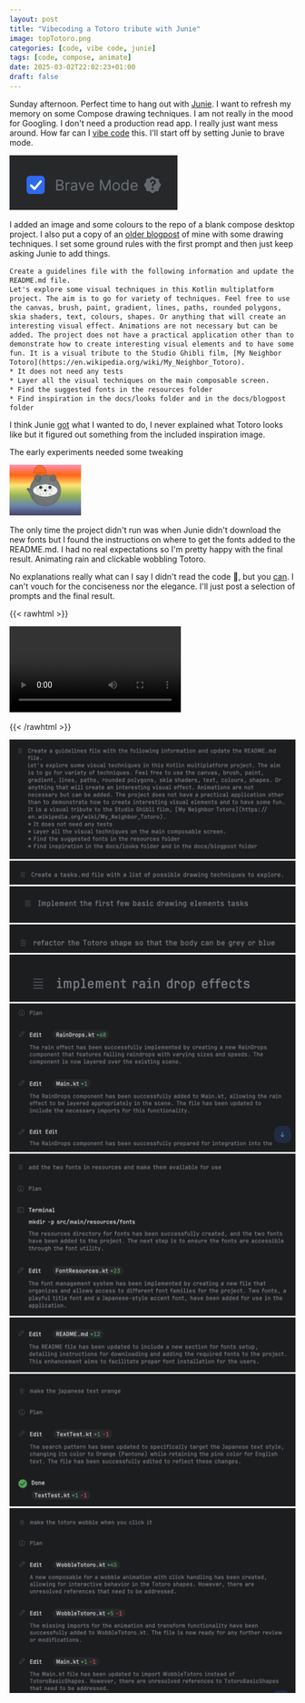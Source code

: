 ```yaml
---
layout: post
title: "Vibecoding a Totoro tribute with Junie"
image: topTotoro.png
categories: [code, vibe code, junie]
tags: [code, compose, animate]
date: 2025-03-02T22:02:23+01:00
draft: false
---
```

Sunday afternoon. Perfect time to hang out with [Junie](https://www.jetbrains.com/junie/). I want to refresh my memory on some Compose drawing techniques. I am not really in the mood for Googling. I don't need a production read app. I really just want mess around. How far can I [vibe code](https://x.com/karpathy/status/1886192184808149383) this. I'll start off by setting Junie to brave mode.

![brave](brave.png)

I added an image and some colours to the repo of a blank compose desktop project. I also put a copy of an [older blogpost](https://www.maiatoday.net/p/how-to-build-wrapped-2023-in-compose-animation/) of mine with some drawing techniques. I set some ground rules with the first prompt and then just keep asking Junie to add things.

```
Create a guidelines file with the following information and update the README.md file.
Let's explore some visual techniques in this Kotlin multiplatform project. The aim is to go for variety of techniques. Feel free to use the canvas, brush, paint, gradient, lines, paths, rounded polygons, skia shaders, text, colours, shapes. Or anything that will create an interesting visual effect. Animations are not necessary but can be added. The project does not have a practical application other than to demonstrate how to create interesting visual elements and to have some fun. It is a visual tribute to the Studio Ghibli film, [My Neighbor Totoro](https://en.wikipedia.org/wiki/My_Neighbor_Totoro).
* It does not need any tests
* Layer all the visual techniques on the main composable screen.
* Find the suggested fonts in the resources folder
* Find inspiration in the docs/looks folder and in the docs/blogpost folder

```
I think Junie [got](https://github.com/maiatoday/playdate/blob/main/GUIDELINES.md) what I wanted to do, I never explained what Totoro looks like but it figured out something from the included inspiration image.

The early experiments needed some tweaking

<img src="firstTry.jpg" style="width:25%" width="{{ .Width }}" height="{{ .Height }}">

The only time the project didn't run was when Junie didn't download the new fonts but I found the instructions on where to get the fonts added to the README.md. I had no real expectations so I'm pretty happy with the final result. Animating rain and clickable wobbling Totoro.

No explanations really what can I say I didn't read the code 🙈, but you [can](https://github.com/maiatoday/playdate/tree/main). I can't vouch for the conciseness nor the elegance. I'll just post a selection of prompts and the final result.

{{< rawhtml >}}

<video width=60% controls autoplay>
    <source src="totorotribute.webm" type="video/webm">
    Your browser does not support the video tag.
</video>

{{< /rawhtml >}}

![s02](s02.png)
![s03](s03.png)
![s04](s04.png)
![s05](s05.png)
![s06](s06.png)
![s07](s07.png)
![s08](s08.png)
![s09](s09.png)
![s10](s10.png)
![s12](s12.png)



